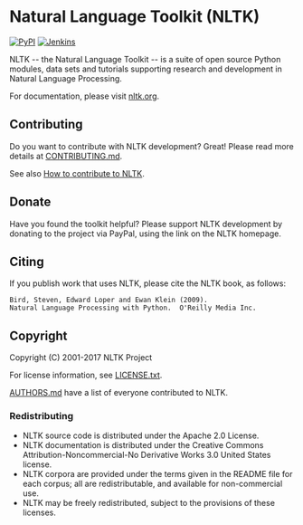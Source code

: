 # Natural Language Toolkit (NLTK)
[![PyPI](https://img.shields.io/pypi/v/nltk.svg)](https://pypi.python.org/pypi/nltk) [![Jenkins](https://img.shields.io/jenkins/s/https/nltk.ci.cloudbees.com/job/nltk.svg)](https://nltk.ci.cloudbees.com/job/nltk/lastCompletedBuild/testReport/)

NLTK -- the Natural Language Toolkit -- is a suite of open source Python
modules, data sets and tutorials supporting research and development in Natural
Language Processing.

For documentation, please visit [nltk.org](http://www.nltk.org/).


## Contributing

Do you want to contribute with NLTK development? Great! Please read more details
at [CONTRIBUTING.md](CONTRIBUTING.md).

See also [How to contribute to NLTK](http://www.nltk.org/contribute.html).


## Donate

Have you found the toolkit helpful?  Please support NLTK development by donating
to the project via PayPal, using the link on the NLTK homepage.


## Citing

If you publish work that uses NLTK, please cite the NLTK book, as follows:

    Bird, Steven, Edward Loper and Ewan Klein (2009).
    Natural Language Processing with Python.  O'Reilly Media Inc.


## Copyright

Copyright (C) 2001-2017 NLTK Project

For license information, see [LICENSE.txt](LICENSE.txt).

[AUTHORS.md](AUTHORS.md) have a list of everyone contributed to NLTK.


### Redistributing

- NLTK source code is distributed under the Apache 2.0 License.
- NLTK documentation is distributed under the Creative Commons
  Attribution-Noncommercial-No Derivative Works 3.0 United States license.
- NLTK corpora are provided under the terms given in the README file for each
  corpus; all are redistributable, and available for non-commercial use.
- NLTK may be freely redistributed, subject to the provisions of these licenses.


<!-- testing CI -->
